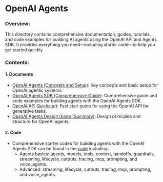 # OpenAI Agents


### Overview:
This directory contains comprehensive documentation, guides, tutorials, and code examples for building AI agents using the OpenAI API and Agents SDK. It provides everything you need—including starter code—to help you get started quickly.



### Contents:
#### 1. Documents
- [OpenAI Agents (Concepts and Setup)](./openai_agents_overview.md): Key concepts and basic setup for OpenAI agentic systems.
- [OpenAI Agents SDK (Comprehensive Guide)](./openai_agents_sdk.md): Comprehensive guide and code examples for building agents with the OpenAI Agents SDK.
- [OpenAI API Quickstart](./openai_api_quickstart.md): Fast start guide for using the OpenAI API for generative tasks.
- [OpenAI Agents Design Guide (Summary)](./openai-agents-design-guide.md): Design principles and structure for OpenAI agents.

#### 2. Code
- Comprehensive starter codes for building agents with the OpenAI Agents SDK can be found in the [code](./code/README.md) including: 
    - Agents basics: agents, models, tools, context, handoffs, guardrails, streaming, lifecycle, outputs, tracing, mcp, prompting, and voice_agents. 
    - Advanced: streaming, lifecycle, outputs, tracing, mcp, prompting, and voice_agents. 
